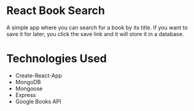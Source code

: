 # React Book Search

A simple app where you can search for a book by its title. If you want to save it for later, you click the save link and it will store it in a database.

# Technologies Used

- Create-React-App
- MongoDB
- Mongoose
- Express
- Google Books API
